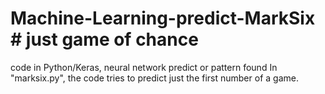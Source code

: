 # Machine-Learning-predict-MarkSix # just game of chance
code in Python/Keras, neural network predict or pattern found
In "marksix.py", the code tries to predict just the first number of a game.

